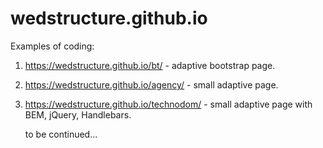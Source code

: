 # wedstructure.github.io
Examples of coding:
1. https://wedstructure.github.io/bt/ - adaptive bootstrap page.
1. https://wedstructure.github.io/agency/ - small adaptive page.
1. https://wedstructure.github.io/technodom/ - small adaptive page with BEM, jQuery, Handlebars.

   to be continued...
